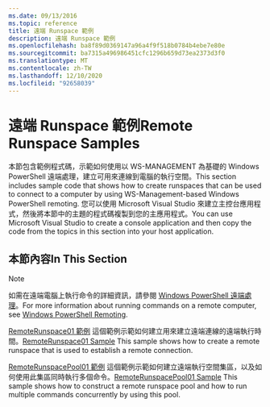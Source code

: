 ```yaml
---
ms.date: 09/13/2016
ms.topic: reference
title: 遠端 Runspace 範例
description: 遠端 Runspace 範例
ms.openlocfilehash: ba8f89d0369147a96a4f9f518b0784b4ebe7e80e
ms.sourcegitcommit: ba7315a496986451cfc1296b659d73ea2373d3f0
ms.translationtype: MT
ms.contentlocale: zh-TW
ms.lasthandoff: 12/10/2020
ms.locfileid: "92658039"
---
```

# <a name="remote-runspace-samples"></a><span data-ttu-id="7b61d-103">遠端 Runspace 範例</span><span class="sxs-lookup"><span data-stu-id="7b61d-103">Remote Runspace Samples</span></span>

<span data-ttu-id="7b61d-104">本節包含範例程式碼，示範如何使用以 WS-MANAGEMENT 為基礎的 Windows PowerShell 遠端處理，建立可用來連線到電腦的執行空間。</span><span class="sxs-lookup"><span data-stu-id="7b61d-104">This section includes sample code that shows how to create runspaces that can be used to connect to a computer by using WS-Management-based Windows PowerShell remoting.</span></span> <span data-ttu-id="7b61d-105">您可以使用 Microsoft Visual Studio 來建立主控台應用程式，然後將本節中的主題的程式碼複製到您的主應用程式。</span><span class="sxs-lookup"><span data-stu-id="7b61d-105">You can use Microsoft Visual Studio to create a console application and then copy the code from the topics in this section into your host application.</span></span>

## <a name="in-this-section"></a><span data-ttu-id="7b61d-106">本節內容</span><span class="sxs-lookup"><span data-stu-id="7b61d-106">In This Section</span></span>

> [!NOTE]
> <span data-ttu-id="7b61d-107">如需在遠端電腦上執行命令的詳細資訊，請參閱 [Windows PowerShell 遠端處理](/previous-versions/ms714644(v=vs.85))。</span><span class="sxs-lookup"><span data-stu-id="7b61d-107">For more information about running commands on a remote computer, see [Windows PowerShell Remoting](/previous-versions/ms714644(v=vs.85)).</span></span>

 <span data-ttu-id="7b61d-108">[RemoteRunspace01 範例](./remoterunspace01-sample.md) 這個範例示範如何建立用來建立遠端連線的遠端執行時間。</span><span class="sxs-lookup"><span data-stu-id="7b61d-108">[RemoteRunspace01 Sample](./remoterunspace01-sample.md) This sample shows how to create a remote runspace that is used to establish a remote connection.</span></span>

 <span data-ttu-id="7b61d-109">[RemoteRunspacePool01 範例](./remoterunspacepool01-sample.md) 這個範例示範如何建立遠端執行空間集區，以及如何使用此集區同時執行多個命令。</span><span class="sxs-lookup"><span data-stu-id="7b61d-109">[RemoteRunspacePool01 Sample](./remoterunspacepool01-sample.md) This sample shows how to construct a remote runspace pool and how to run multiple commands concurrently by using this pool.</span></span>
